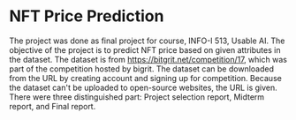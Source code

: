 # NFT Price Prediction

The project was done as final project for course, INFO-I 513, Usable AI. The objective of the project is to predict NFT price based on given attributes in the dataset. The dataset is from https://bitgrit.net/competition/17, which was part of the competition hosted by bigrit. The dataset can be downloaded from the URL by creating account and signing up for competition. Because the dataset can't be uploaded to open-source websites, the URL is given. There were three distinguished part: Project selection report, Midterm report, and Final report.
